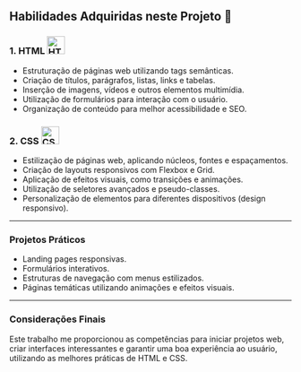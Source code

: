 ## Habilidades Adquiridas neste Projeto 🚀

### 1. HTML <img src="https://cdn.jsdelivr.net/gh/devicons/devicon/icons/html5/html5-original.svg" alt="HTML5" width="32"/>

- Estruturação de páginas web utilizando tags semânticas.
- Criação de títulos, parágrafos, listas, links e tabelas.
- Inserção de imagens, vídeos e outros elementos multimídia.
- Utilização de formulários para interação com o usuário.
- Organização de conteúdo para melhor acessibilidade e SEO.

### 2. CSS <img src="https://cdn.jsdelivr.net/gh/devicons/devicon/icons/css3/css3-original.svg" alt="CSS3" width="32"/>

- Estilização de páginas web, aplicando núcleos, fontes e espaçamentos.
- Criação de layouts responsivos com Flexbox e Grid.
- Aplicação de efeitos visuais, como transições e animações.
- Utilização de seletores avançados e pseudo-classes.
- Personalização de elementos para diferentes dispositivos (design responsivo).

---

### Projetos Práticos

- Landing pages responsivas.
- Formulários interativos.
- Estruturas de navegação com menus estilizados.
- Páginas temáticas utilizando animações e efeitos visuais.

---

### Considerações Finais

Este trabalho me proporcionou as competências para iniciar projetos web, criar interfaces interessantes e garantir uma boa experiência ao usuário, utilizando as melhores práticas de HTML e CSS.

